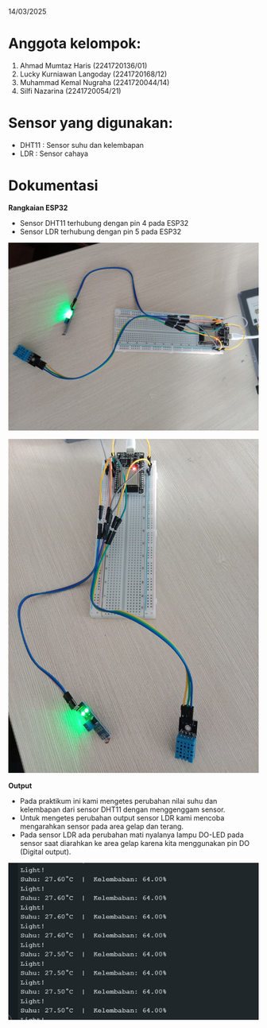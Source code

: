 14/03/2025
# Anggota kelompok:

1. Ahmad Mumtaz Haris (2241720136/01)
2. Lucky Kurniawan Langoday (2241720168/12)
3. Muhammad Kemal Nugraha (2241720044/14)
4. Silfi Nazarina (2241720054/21)

# Sensor yang digunakan:
- DHT11 : Sensor suhu dan kelembapan
- LDR : Sensor cahaya

# Dokumentasi

**Rangkaian ESP32**

- Sensor DHT11 terhubung dengan pin 4 pada ESP32
- Sensor LDR terhubung dengan pin 5 pada ESP32

![](foto/rangkaian1.jpeg)

![](foto/rangkaian2.jpeg)

**Output**

- Pada praktikum ini kami mengetes perubahan nilai suhu dan kelembapan dari sensor DHT11 dengan menggenggam sensor.
- Untuk mengetes perubahan output sensor LDR kami mencoba mengarahkan sensor pada area gelap dan terang.
- Pada sensor LDR ada perubahan mati nyalanya lampu DO-LED pada sensor saat diarahkan ke area gelap karena kita menggunakan pin DO (Digital output).

![](foto/output.jpeg)